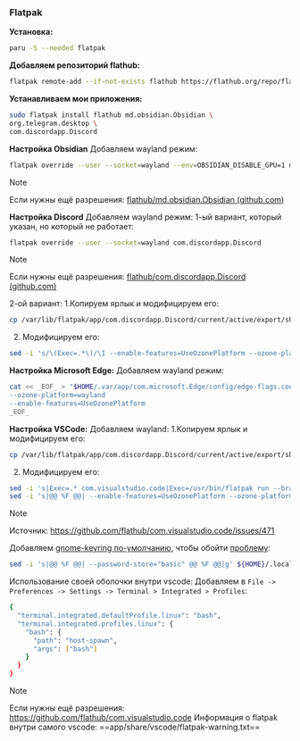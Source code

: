 ### Flatpak
**Установка:**
```bash
paru -S --needed flatpak
```
**Добавляем репозиторий flathub:**
```bash
flatpak remote-add --if-not-exists flathub https://flathub.org/repo/flathub.flatpakrepo
```

**Устанавливаем мои приложения:**
```bash
sudo flatpak install flathub md.obsidian.Obsidian \
org.telegram.desktop \
com.discordapp.Discord
```

**Настройка Obsidian**
Добавляем wayland режим:
```bash
flatpak override --user --socket=wayland --env=OBSIDIAN_DISABLE_GPU=1 md.obsidian.Obsidian
```
>[!Note]
>Если нужны ещё разрешения: [flathub/md.obsidian.Obsidian (github.com)](https://github.com/flathub/md.obsidian.Obsidian)

**Настройка Discord**
Добавляем wayland режим:
1-ый вариант, который указан, но который не работает:
```bash
flatpak override --user --socket=wayland com.discordapp.Discord
```
>[!Note]
>Если нужны ещё разрешения: [flathub/com.discordapp.Discord (github.com)](https://github.com/flathub/com.discordapp.Discord)

2-ой вариант: 
1.Копируем ярлык и модифицируем его:
```bash
cp /var/lib/flatpak/app/com.discordapp.Discord/current/active/export/share/applications/com.discordapp.Discord.desktop ${HOME}/.local/share/applications/
```
2. Модифицируем его:
```bash
sed -i 's/\(Exec=.*\)/\1 --enable-features=UseOzonePlatform --ozone-platform=wayland/' ${HOME}/.local/share/applications/com.discordapp.Discord.desktop
```

**Настройка Microsoft Edge:**
Добавляем wayland режим:
```bash
cat << _EOF_ > "$HOME/.var/app/com.microsoft.Edge/config/edge-flags.conf"
--ozone-platform=wayland
--enable-features=UseOzonePlatform
_EOF_
```
**Настройка VSCode:** 
Добавляем  wayland:
1.Копируем ярлык и модифицируем его:
```bash
cp /var/lib/flatpak/app/com.discordapp.Discord/current/active/export/share/applications/com.visualstudio.code.desktop ${HOME}/.local/share/applications/
```
2. Модифицируем его:
```bash
sed -i 's|Exec=.* com.visualstudio.code|Exec=/usr/bin/flatpak run --branch=stable --arch=x86_64 --command=code --socket=wayland --file-forwarding com.visualstudio.code|g' ${HOME}/.local/share/applications/com.visualstudio.code.desktop && \
sed -i 's|@@ %F @@| --enable-features=UseOzonePlatform --ozone-platform=wayland @@ %F @@|g' ${HOME}/.local/share/applications/com.visualstudio.code.desktop
```
>[!Note]
>Источник: https://github.com/flathub/com.visualstudio.code/issues/471

Добавляем [gnome-keyring по-умолчанию](https://code.visualstudio.com/docs/editor/settings-sync#_troubleshooting-keychain-issues), чтобы обойти [проблему](https://github.com/microsoft/vscode/issues/189672):

```bash
sed -i 's|@@ %F @@| --password-store="basic" @@ %F @@|g' ${HOME}/.local/share/applications/com.visualstudio.code.desktop
```

Использование своей оболочки внутри vscode:
Добавляем в `File -> Preferences -> Settings -> Terminal > Integrated > Profiles`:
```bash
{
  "terminal.integrated.defaultProfile.linux": "bash",
  "terminal.integrated.profiles.linux": {
    "bash": {
      "path": "host-spawn",
      "args": ["bash"]
    }
  }
}
```
>[!Note]
>Если нужны ещё разрешения: https://github.com/flathub/com.visualstudio.code
>Информация о flatpak внутри самого vscode: 
>==app/share/vscode/flatpak-warning.txt==


